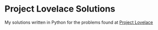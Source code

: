 # Project Lovelace Solutions

My solutions written in Python for the problems found at [Project Lovelace](https://projectlovelace.net/problems/)